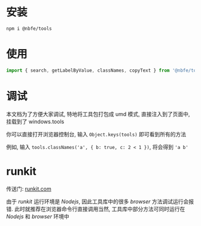 # 安装

```
npm i @nbfe/tools
```

# 使用

```javascript
import { search, getLabelByValue, classNames, copyText } from '@nbfe/tools';
```

# 调试

本文档为了方便大家调试, 特地将工具包打包成 umd 模式, 直接注入到了页面中, 挂载到了 windows.tools

你可以直接打开浏览器控制台, 输入 `Object.keys(tools)` 即可看到所有的方法

例如, 输入 `tools.classNames('a', { b: true, c: 2 < 1 })`, 将会得到 `'a b'`

# runkit

传送门: [runkit.com](https://runkit.com/)

由于 _runkit_ 运行环境是 _Nodejs_, 因此工具库中的很多 _browser_ 方法调试运行会报错. 此时就推荐在浏览器命令行直接调用当然, 工具库中部分方法可同时运行在 _Nodejs_ 和 _browser_ 环境中
